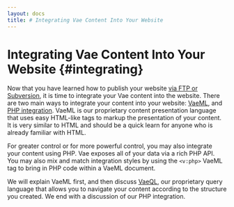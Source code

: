 ```yaml
---
layout: docs
title: # Integrating Vae Content Into Your Website
---
```


# Integrating Vae Content Into Your Website {#integrating}

Now that you have learned how to publish your website [via FTP or
Subversion](#accessing_your_webspace), it is time to integrate your Vae
content into the website. There are two main ways to integrate your
content into your website: [VaeML](#vaeml), and [PHP integration](#php).
VaeML is our proprietary content presentation language that uses easy
HTML-like tags to markup the presentation of your content. It is very
similar to HTML and should be a quick learn for anyone who is already
familiar with HTML.

For greater control or for more powerful control, you may also integrate
your content using PHP. Vae exposes all of your data via a rich PHP API.
You may also mix and match integration styles by using the `<v:php>`
VaeML tag to bring in PHP code within a VaeML document.

We will explain VaeML first, and then discuss [VaeQL](#vaeql), our
proprietary query language that allows you to navigate your content
according to the structure you created. We end with a discussion of our
PHP integration.

